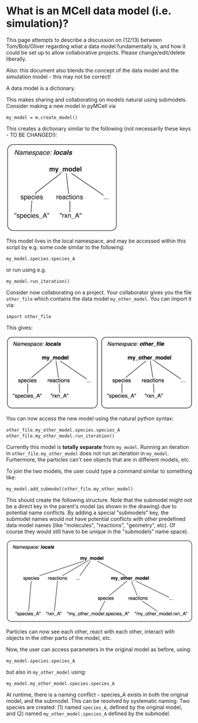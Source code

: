 # What is an MCell data model (i.e. simulation)?

This page attempts to describe a discussion on (12/13) between Tom/Bob/Oliver regarding what a data model fundamentally is, and how it could be set up to allow collaborative projects. Please change/edit/delete liberally.

Also: this document also blends the concept of the data model and the simulation model - this may not be correct!

A data model is a dictionary.

This makes sharing and collaborating on models natural using submodels. Consider making a new model in pyMCell via
```
my_model = m.create_model()
```

This creates a dictionary similar to the following (not necessarily these keys - TO BE CHANGED!):

![model_namespace](./figures/model_namespace.jpg?raw=true "An MCell model")

This model lives in the local namespace, and may be accessed within this script by e.g. some code similar to the following:
```
my_model.species.species_A
```

or run using e.g.
```
my_model.run_iteration()
```

Consider now collaborating on a project. Your collaborator gives you the file `other_file` which contains the data model `my_other_model`. You can import it via:
```
import other_file
```

This gives:

![model_namespace_import](./figures/model_namespace_import.jpg?raw=true "Two models")

You can now access the new model using the natural python syntax:
```
other_file.my_other_model.species.species_A
other_file.my_other_model.run_iteration()
```

Currently this model is **totally separate** from `my_model`. Running an iteration in `other_file.my_other_model` does not run an iteration in `my_model`. Furhermore, the particles can't see objects that are in different models, etc.

To join the two models, the user could type a command similar to something like:
```
my_model.add_submodel(other_file.my_other_model)
```

This should create the following structure. Note that the submodel might not be a direct key in the parent's model (as shown in the drawing) due to potential name conflicts. By adding a special "submodels" key, the submodel names would not have potential conflicts with other predefined data model names (like "molecules", "reactions", "geometry", etc). Of course they would still have to be unique in the "submodels" name space).

![model_joined](./figures/model_joined.jpg?raw=true "Submodels")

Particles can now see each other, react with each other, interact with objects in the other parts of the model, etc.

Now, the user can access parameters in the original model as before, using:
```
my_model.species.species_A
```

but also in `my_other_model` using:
```
my_model.my_other_model.species.species_A
```

At runtime, there is a naming conflict - species_A exists in both the original model, and the submodel. This can be resolved by systematic naming. Two species are created: (1) named `species_A`, defined by the original model, and (2) named `my_other_model.species_A` defined by the submodel.

